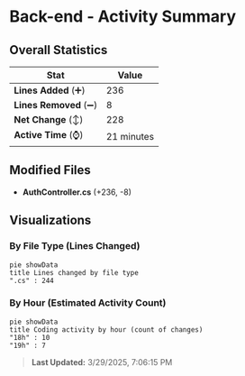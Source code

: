 # Back-end - Activity Summary 

## Overall Statistics

| Stat                   | Value                                                             |
| ---------------------- | ----------------------------------------------------------------- |
| **Lines Added** (➕)   | 236                                          |
| **Lines Removed** (➖) | 8                                        |
| **Net Change** (↕)    | 228                |
| **Active Time** (⌚)   | 21 minutes |


## Modified Files
- **AuthController.cs** (+236, -8)

## Visualizations

### By File Type (Lines Changed)

```mermaid
pie showData
title Lines changed by file type
".cs" : 244
```

### By Hour (Estimated Activity Count)

```mermaid
pie showData
title Coding activity by hour (count of changes)
"18h" : 10
"19h" : 7
```


> **Last Updated:** 3/29/2025, 7:06:15 PM